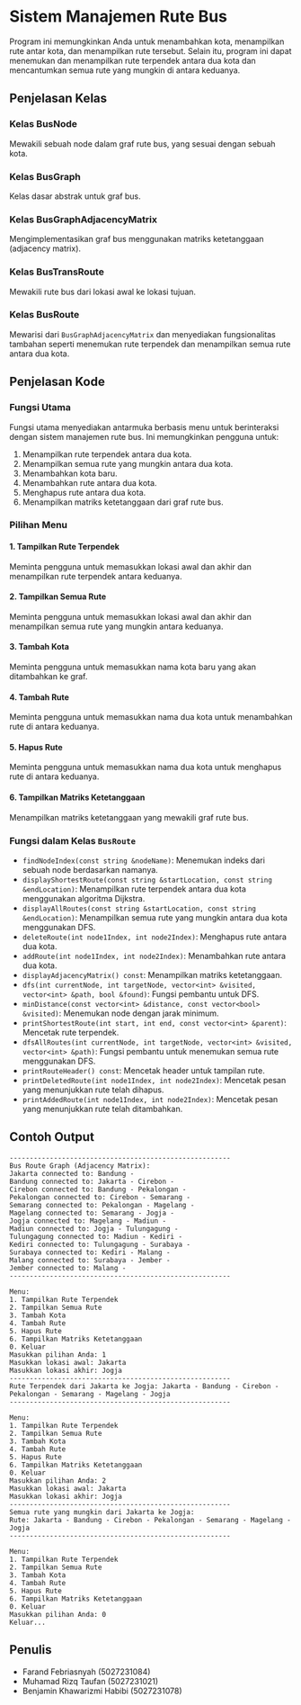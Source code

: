 # Sistem Manajemen Rute Bus

Program ini memungkinkan Anda untuk menambahkan kota, menampilkan rute antar kota, dan menampilkan rute tersebut. Selain itu, program ini dapat menemukan dan menampilkan rute terpendek antara dua kota dan mencantumkan semua rute yang mungkin di antara keduanya.

## Penjelasan Kelas

### Kelas BusNode
Mewakili sebuah node dalam graf rute bus, yang sesuai dengan sebuah kota.

### Kelas BusGraph
Kelas dasar abstrak untuk graf bus.

### Kelas BusGraphAdjacencyMatrix
Mengimplementasikan graf bus menggunakan matriks ketetanggaan (adjacency matrix).

### Kelas BusTransRoute
Mewakili rute bus dari lokasi awal ke lokasi tujuan.

### Kelas BusRoute
Mewarisi dari `BusGraphAdjacencyMatrix` dan menyediakan fungsionalitas tambahan seperti menemukan rute terpendek dan menampilkan semua rute antara dua kota.

## Penjelasan Kode

### Fungsi Utama

Fungsi utama menyediakan antarmuka berbasis menu untuk berinteraksi dengan sistem manajemen rute bus. Ini memungkinkan pengguna untuk:
1. Menampilkan rute terpendek antara dua kota.
2. Menampilkan semua rute yang mungkin antara dua kota.
3. Menambahkan kota baru.
4. Menambahkan rute antara dua kota.
5. Menghapus rute antara dua kota.
6. Menampilkan matriks ketetanggaan dari graf rute bus.

### Pilihan Menu

#### 1. Tampilkan Rute Terpendek
Meminta pengguna untuk memasukkan lokasi awal dan akhir dan menampilkan rute terpendek antara keduanya.

#### 2. Tampilkan Semua Rute
Meminta pengguna untuk memasukkan lokasi awal dan akhir dan menampilkan semua rute yang mungkin antara keduanya.

#### 3. Tambah Kota
Meminta pengguna untuk memasukkan nama kota baru yang akan ditambahkan ke graf.

#### 4. Tambah Rute
Meminta pengguna untuk memasukkan nama dua kota untuk menambahkan rute di antara keduanya.

#### 5. Hapus Rute
Meminta pengguna untuk memasukkan nama dua kota untuk menghapus rute di antara keduanya.

#### 6. Tampilkan Matriks Ketetanggaan
Menampilkan matriks ketetanggaan yang mewakili graf rute bus.

### Fungsi dalam Kelas `BusRoute`

- `findNodeIndex(const string &nodeName)`: Menemukan indeks dari sebuah node berdasarkan namanya.
- `displayShortestRoute(const string &startLocation, const string &endLocation)`: Menampilkan rute terpendek antara dua kota menggunakan algoritma Dijkstra.
- `displayAllRoutes(const string &startLocation, const string &endLocation)`: Menampilkan semua rute yang mungkin antara dua kota menggunakan DFS.
- `deleteRoute(int node1Index, int node2Index)`: Menghapus rute antara dua kota.
- `addRoute(int node1Index, int node2Index)`: Menambahkan rute antara dua kota.
- `displayAdjacencyMatrix() const`: Menampilkan matriks ketetanggaan.
- `dfs(int currentNode, int targetNode, vector<int> &visited, vector<int> &path, bool &found)`: Fungsi pembantu untuk DFS.
- `minDistance(const vector<int> &distance, const vector<bool> &visited)`: Menemukan node dengan jarak minimum.
- `printShortestRoute(int start, int end, const vector<int> &parent)`: Mencetak rute terpendek.
- `dfsAllRoutes(int currentNode, int targetNode, vector<int> &visited, vector<int> &path)`: Fungsi pembantu untuk menemukan semua rute menggunakan DFS.
- `printRouteHeader() const`: Mencetak header untuk tampilan rute.
- `printDeletedRoute(int node1Index, int node2Index)`: Mencetak pesan yang menunjukkan rute telah dihapus.
- `printAddedRoute(int node1Index, int node2Index)`: Mencetak pesan yang menunjukkan rute telah ditambahkan.

## Contoh Output

```
-------------------------------------------------------
Bus Route Graph (Adjacency Matrix):
Jakarta connected to: Bandung - 
Bandung connected to: Jakarta - Cirebon - 
Cirebon connected to: Bandung - Pekalongan - 
Pekalongan connected to: Cirebon - Semarang - 
Semarang connected to: Pekalongan - Magelang - 
Magelang connected to: Semarang - Jogja - 
Jogja connected to: Magelang - Madiun - 
Madiun connected to: Jogja - Tulungagung - 
Tulungagung connected to: Madiun - Kediri - 
Kediri connected to: Tulungagung - Surabaya - 
Surabaya connected to: Kediri - Malang - 
Malang connected to: Surabaya - Jember - 
Jember connected to: Malang - 
-------------------------------------------------------

Menu:
1. Tampilkan Rute Terpendek
2. Tampilkan Semua Rute
3. Tambah Kota
4. Tambah Rute
5. Hapus Rute
6. Tampilkan Matriks Ketetanggaan
0. Keluar
Masukkan pilihan Anda: 1
Masukkan lokasi awal: Jakarta
Masukkan lokasi akhir: Jogja
-------------------------------------------------------
Rute Terpendek dari Jakarta ke Jogja: Jakarta - Bandung - Cirebon - Pekalongan - Semarang - Magelang - Jogja
-------------------------------------------------------

Menu:
1. Tampilkan Rute Terpendek
2. Tampilkan Semua Rute
3. Tambah Kota
4. Tambah Rute
5. Hapus Rute
6. Tampilkan Matriks Ketetanggaan
0. Keluar
Masukkan pilihan Anda: 2
Masukkan lokasi awal: Jakarta
Masukkan lokasi akhir: Jogja
-------------------------------------------------------
Semua rute yang mungkin dari Jakarta ke Jogja:
Rute: Jakarta - Bandung - Cirebon - Pekalongan - Semarang - Magelang - Jogja
-------------------------------------------------------

Menu:
1. Tampilkan Rute Terpendek
2. Tampilkan Semua Rute
3. Tambah Kota
4. Tambah Rute
5. Hapus Rute
6. Tampilkan Matriks Ketetanggaan
0. Keluar
Masukkan pilihan Anda: 0
Keluar...
```

## Penulis

- Farand Febriasnyah (5027231084)
- Muhamad Rizq Taufan (5027231021)
- Benjamin Khawarizmi Habibi (5027231078)
